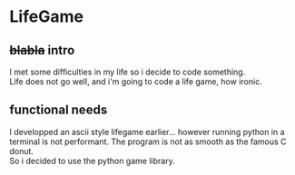# LifeGame
## ~~blabla~~ intro
I met some difficulties in my life so i decide to code something.  
Life does not go well, and i'm going to code a life game, how ironic.

## functional needs
I developped an ascii style lifegame earlier... however running python in a terminal is not performant. The program is not as smooth as the famous C donut.  
So i decided to use the python game library.
